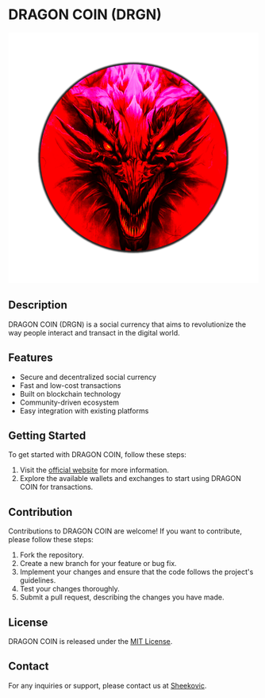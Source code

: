 # DRAGON COIN (DRGN)

![DRAGON COIN Logo](https://raw.githubusercontent.com/Sheekovic/DRGN/main/Logo.png)

## Description

DRAGON COIN (DRGN) is a social currency that aims to revolutionize the way people interact and transact in the digital world.

## Features

- Secure and decentralized social currency
- Fast and low-cost transactions
- Built on blockchain technology
- Community-driven ecosystem
- Easy integration with existing platforms

## Getting Started

To get started with DRAGON COIN, follow these steps:

1. Visit the [official website](https://www.dexlab.space/mintinglab/spl-token/DTPJvfAzqfneijtU9LPSK98zzQCeMRFNJrmBpJQoZ1jW) for more information.
2. Explore the available wallets and exchanges to start using DRAGON COIN for transactions.

## Contribution

Contributions to DRAGON COIN are welcome! If you want to contribute, please follow these steps:

1. Fork the repository.
2. Create a new branch for your feature or bug fix.
3. Implement your changes and ensure that the code follows the project's guidelines.
4. Test your changes thoroughly.
5. Submit a pull request, describing the changes you have made.

## License

DRAGON COIN is released under the [MIT License](LICENSE).

## Contact

For any inquiries or support, please contact us at [Sheekovic](mailto:ahmeedsheeko@gmail.com).

